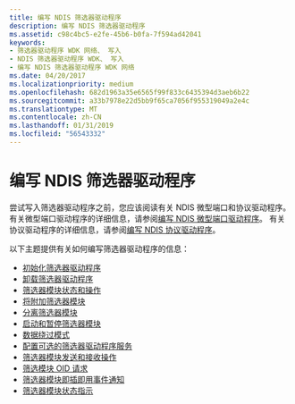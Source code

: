 ```yaml
---
title: 编写 NDIS 筛选器驱动程序
description: 编写 NDIS 筛选器驱动程序
ms.assetid: c98c4bc5-e2fe-45b6-b0fa-7f594ad42041
keywords:
- 筛选器驱动程序 WDK 网络、 写入
- NDIS 筛选器驱动程序 WDK、 写入
- 编写 NDIS 筛选器驱动程序 WDK 网络
ms.date: 04/20/2017
ms.localizationpriority: medium
ms.openlocfilehash: 682d1963a35e6565f99f833c6435394d3aeb6b22
ms.sourcegitcommit: a33b7978e22d5bb9f65ca7056f955319049a2e4c
ms.translationtype: MT
ms.contentlocale: zh-CN
ms.lasthandoff: 01/31/2019
ms.locfileid: "56543332"
---
```

# <a name="writing-ndis-filter-drivers"></a>编写 NDIS 筛选器驱动程序





尝试写入筛选器驱动程序之前，您应该阅读有关 NDIS 微型端口和协议驱动程序。 有关微型端口驱动程序的详细信息，请参阅[编写 NDIS 微型端口驱动程序](writing-ndis-miniport-drivers.md)。 有关协议驱动程序的详细信息，请参阅[编写 NDIS 协议驱动程序](writing-ndis-protocol-drivers.md)。

以下主题提供有关如何编写筛选器驱动程序的信息：

-   [初始化筛选器驱动程序](initializing-a-filter-driver.md)
-   [卸载筛选器驱动程序](unloading-a-filter-driver.md)
-   [筛选器模块状态和操作](filter-module-states-and-operations.md)
-   [将附加筛选器模块](attaching-a-filter-module.md)
-   [分离筛选器模块](detaching-a-filter-module.md)
-   [启动和暂停筛选器模块](starting-and-pausing-a-filter-module.md)
-   [数据绕过模式](data-bypass-mode.md)
-   [配置可选的筛选器驱动程序服务](configuring-optional-filter-driver-services.md)
-   [筛选器模块发送和接收操作](filter-module-send-and-receive-operations.md)
-   [筛选模块 OID 请求](filter-module-oid-requests.md)
-   [筛选器模块即插即用事件通知](filter-module-pnp-event-notifications.md)
-   [筛选器模块状态指示](filter-module-status-indications.md)

 

 






